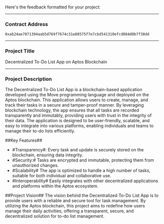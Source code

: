 Here's the feedback formatted for your project:

---

### Contract Address
`0xab24ae7071394aab5d769f7674c31e88575f7e7cbd541310efcd084d0b7f38dd`

---

### Project Title
Decentralized To-Do List App on Aptos Blockchain

---

### Project Description
The Decentralized To-Do List App is a blockchain-based application developed using the Move programming language and deployed on the Aptos blockchain. This application allows users to create, manage, and track their tasks in a secure and tamper-proof manner. By leveraging blockchain technology, the app ensures that all tasks are recorded transparently and immutably, providing users with trust in the integrity of their data. The application is designed to be user-friendly, scalable, and easy to integrate into various platforms, enabling individuals and teams to manage their to-do lists efficiently.

##Key Features##
- #Transparency#: Every task and update is securely stored on the blockchain, ensuring data integrity.
- #Security:# Tasks are encrypted and immutable, protecting them from unauthorized changes.
- #Scalability# The app is optimized to handle a high number of tasks, suitable for both individual and collaborative use.
- #Interoperability# Easily integrates with other decentralized applications and platforms within the Aptos ecosystem.

##Project Vision##
The vision behind the Decentralized To-Do List App is to provide users with a reliable and secure tool for task management. By utilizing the Aptos blockchain, this project aims to redefine how users manage their daily activities, offering a transparent, secure, and decentralized solution for to-do list management.

